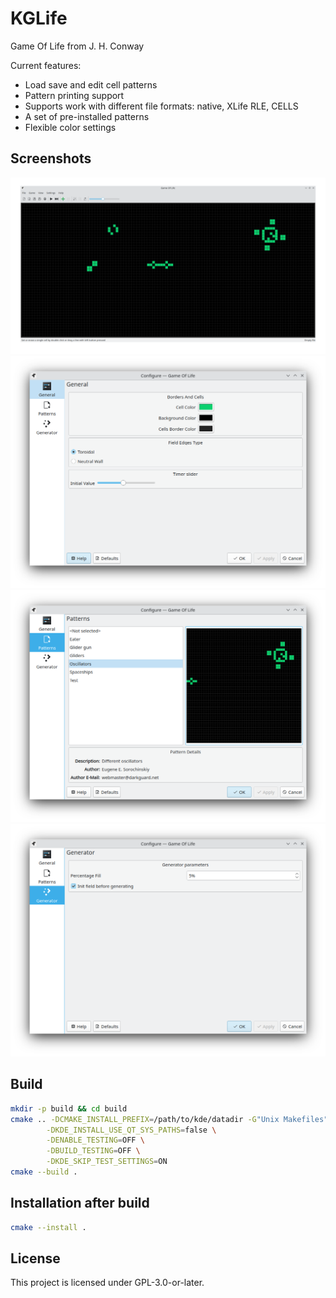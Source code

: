 # KGLife

Game Of Life from J. H. Conway

Current features:

* Load save and edit cell patterns
* Pattern printing support
* Supports work with different file formats: native, XLife RLE, CELLS
* A set of pre-installed patterns
* Flexible color settings

## Screenshots

![Plasmoid full view](doc/evolution.png)
![Plasmoid full view](doc/config.png)
![Plasmoid full view](doc/patterns.png)
![Plasmoid full view](doc/generator.png)


## Build

```bash
mkdir -p build && cd build
cmake .. -DCMAKE_INSTALL_PREFIX=/path/to/kde/datadir -G"Unix Makefiles" -DCMAKE_BUILD_TYPE=Release \
        -DKDE_INSTALL_USE_QT_SYS_PATHS=false \
        -DENABLE_TESTING=OFF \
        -DBUILD_TESTING=OFF \
        -DKDE_SKIP_TEST_SETTINGS=ON
cmake --build .
```

## Installation after build

```bash
cmake --install .
```

## License

This project is licensed under GPL-3.0-or-later.
